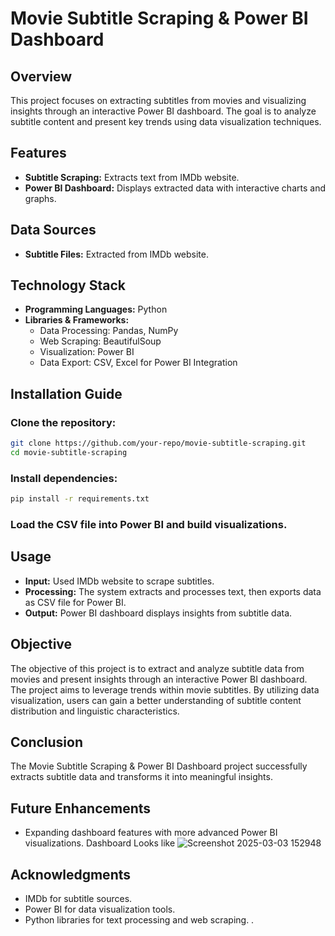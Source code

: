 # Movie Subtitle Scraping & Power BI Dashboard

## Overview
This project focuses on extracting subtitles from movies and visualizing insights through an interactive Power BI dashboard. The goal is to analyze subtitle content and present key trends using data visualization techniques.

## Features
- **Subtitle Scraping:** Extracts text from IMDb website.
- **Power BI Dashboard:** Displays extracted data with interactive charts and graphs.

## Data Sources
- **Subtitle Files:** Extracted from IMDb website.

## Technology Stack
- **Programming Languages:** Python
- **Libraries & Frameworks:**
  - Data Processing: Pandas, NumPy
  - Web Scraping: BeautifulSoup
  - Visualization: Power BI
  - Data Export: CSV, Excel for Power BI Integration

## Installation Guide
### Clone the repository:
```sh
git clone https://github.com/your-repo/movie-subtitle-scraping.git
cd movie-subtitle-scraping
```
### Install dependencies:
```sh
pip install -r requirements.txt
```
### Load the CSV file into Power BI and build visualizations.

## Usage
- **Input:** Used IMDb website to scrape subtitles.
- **Processing:** The system extracts and processes text, then exports data as CSV file  for Power BI.
- **Output:** Power BI dashboard displays insights from subtitle data.

## Objective
The objective of this project is to extract and analyze subtitle data from movies and present insights through an interactive Power BI dashboard. The project aims to leverage trends within movie subtitles. By utilizing data visualization, users can gain a better understanding of subtitle content distribution and linguistic characteristics.

## Conclusion
The Movie Subtitle Scraping & Power BI Dashboard project successfully extracts subtitle data and transforms it into meaningful insights. 

## Future Enhancements
- Expanding dashboard features with more advanced Power BI visualizations.
Dashboard Looks like ![Screenshot 2025-03-03 152948](https://github.com/user-attachments/assets/a6fa488d-32f1-43b3-9503-2909f1c22cd1)


## Acknowledgments
- IMDb for subtitle sources.
- Power BI for data visualization tools.
- Python libraries for text processing and web scraping.
.

